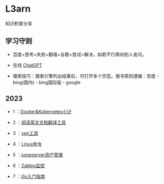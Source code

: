 # L3arn 

知识积累分享

## 学习守则
- 百度+思考+失败+翻墙+谷歌+尝试=解决，如若不行再向别人发问。

- 在线 [ChatGPT](http://4.194.7.40:50000/#/chat/1002)

- 搜索技巧：搜索引擎列出结果后，可打开多个页签。搜寻原则遵循：百度 - bing(国内) - bing国际版 - google

## 2023

- 1 ：[Docker&Kubernetes小记](docs/issue-1.md)

- 2 ：[阅读英文文档翻译工具](docs/issue-2.md)

- 3 ：[vpn工具](docs/issue-3.md)

- 4 ：[Linux命令](docs/issue-5.md)

- 5 ：[jumpserver资产管理](docs/issue-6.md)

- 6 ：[Zabbix监控](docs/issue-7.md)

- 7 ：[Go入门指南](docs/issue-8.md)

